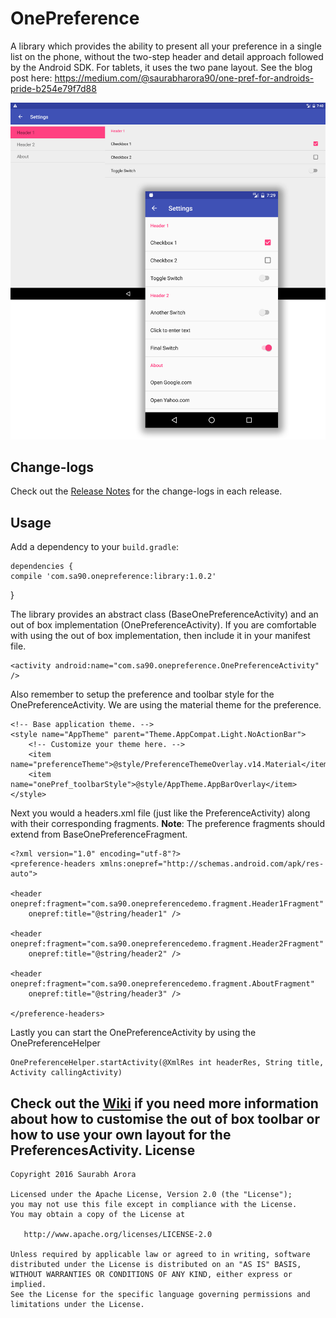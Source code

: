 OnePreference
=================
A library which provides the ability to present all your preference in a single list on the phone, without the two-step header and detail approach followed by the Android SDK. For tablets, it uses the two pane layout. See the blog post here: https://medium.com/@saurabharora90/one-pref-for-androids-pride-b254e79f7d88

![Tablet - Phone Layout](https://github.com/saurabharora90/OnePreference/blob/develop/screenshot.png?raw=true)

Change-logs
-------
Check out the [Release Notes](https://github.com/saurabharora90/OnePreference/releases "Releases") for the change-logs in each release.

Usage
-------
Add a dependency to your `build.gradle`:

    dependencies {
    compile 'com.sa90.onepreference:library:1.0.2'
}

The library provides an abstract class (BaseOnePreferenceActivity) and an out of box implementation (OnePreferenceActivity). If you are comfortable with using the out of box implementation, then include it in your manifest file.

    <activity android:name="com.sa90.onepreference.OnePreferenceActivity" />

Also remember to setup the preference and toolbar style for the OnePreferenceActivity. We are using the material theme for the preference.

    <!-- Base application theme. -->
    <style name="AppTheme" parent="Theme.AppCompat.Light.NoActionBar">
        <!-- Customize your theme here. -->
        <item name="preferenceTheme">@style/PreferenceThemeOverlay.v14.Material</item>
        <item name="onePref_toolbarStyle">@style/AppTheme.AppBarOverlay</item>
    </style>

Next you would a headers.xml file (just like the PreferenceActivity) along with their corresponding fragments. 
**Note**: The preference fragments should extend from BaseOnePreferenceFragment.

    <?xml version="1.0" encoding="utf-8"?>
    <preference-headers xmlns:onepref="http://schemas.android.com/apk/res-auto">

    <header onepref:fragment="com.sa90.onepreferencedemo.fragment.Header1Fragment"
        onepref:title="@string/header1" />
        
    <header onepref:fragment="com.sa90.onepreferencedemo.fragment.Header2Fragment"
        onepref:title="@string/header2" />
        
    <header onepref:fragment="com.sa90.onepreferencedemo.fragment.AboutFragment"
        onepref:title="@string/header3" />
    
    </preference-headers>

Lastly you can start the OnePreferenceActivity by using the OnePreferenceHelper

    OnePreferenceHelper.startActivity(@XmlRes int headerRes, String title, Activity callingActivity)

Check out the [Wiki](https://github.com/saurabharora90/OnePreference/wiki) if you need more information about how to customise the out of box toolbar or how to use your own layout for the PreferencesActivity.
License
-------

    Copyright 2016 Saurabh Arora

    Licensed under the Apache License, Version 2.0 (the "License");
    you may not use this file except in compliance with the License.
    You may obtain a copy of the License at

       http://www.apache.org/licenses/LICENSE-2.0

    Unless required by applicable law or agreed to in writing, software
    distributed under the License is distributed on an "AS IS" BASIS,
    WITHOUT WARRANTIES OR CONDITIONS OF ANY KIND, either express or implied.
    See the License for the specific language governing permissions and
    limitations under the License.
